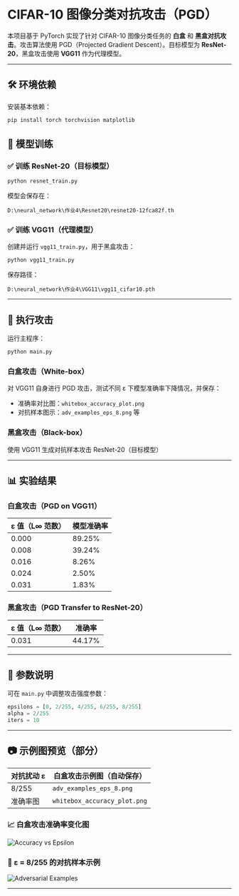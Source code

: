 # CIFAR-10 图像分类对抗攻击（PGD）

本项目基于 PyTorch 实现了针对 CIFAR-10 图像分类任务的 **白盒** 和 **黑盒对抗攻击**。攻击算法使用 PGD（Projected Gradient Descent）。目标模型为 **ResNet-20**，黑盒攻击使用 **VGG11** 作为代理模型。

---

## 🛠️ 环境依赖

安装基本依赖：

```bash
pip install torch torchvision matplotlib
````

## 🔧 模型训练

### ✅ 训练 ResNet-20（目标模型）

```bash
python resnet_train.py
```

模型会保存在：

```
D:\neural_network\作业4\Resnet20\resnet20-12fca82f.th
```

### ✅ 训练 VGG11（代理模型）

创建并运行 `vgg11_train.py`，用于黑盒攻击：

```bash
python vgg11_train.py
```

保存路径：

```
D:\neural_network\作业4\VGG11\vgg11_cifar10.pth
```

---

## 🎯 执行攻击

运行主程序：

```bash
python main.py
```

### 白盒攻击（White-box）

对 VGG11 自身进行 PGD 攻击，测试不同 ε 下模型准确率下降情况，并保存：

* 准确率对比图：`whitebox_accuracy_plot.png`
* 对抗样本图示：`adv_examples_eps_8.png` 等

### 黑盒攻击（Black-box）

使用 VGG11 生成对抗样本攻击 ResNet-20（目标模型）

---

## 📊 实验结果

### 白盒攻击（PGD on VGG11）

| ε 值（L∞ 范数） | 模型准确率  |
| ---------- | ------ |
| 0.000      | 89.25% |
| 0.008      | 39.24% |
| 0.016      | 8.26%  |
| 0.024      | 2.50%  |
| 0.031      | 1.83%  |

### 黑盒攻击（PGD Transfer to ResNet-20）

| ε 值（L∞ 范数） | 准确率    |
| ---------- | ------ |
| 0.031      | 44.17% |

---

## 📌 参数说明

可在 `main.py` 中调整攻击强度参数：

```python
epsilons = [0, 2/255, 4/255, 6/255, 8/255]
alpha = 2/255
iters = 10
```

---

## 📷 示例图预览（部分）

| 对抗扰动 ε | 白盒攻击示例图（自动保存）                |
| ------ | ---------------------------- |
| 8/255  | `adv_examples_eps_8.png`     |
| 准确率图   | `whitebox_accuracy_plot.png` |
### 📈 白盒攻击准确率变化图

![Accuracy vs Epsilon](images/whitebox_accuracy_plot.png)

### 🎯 ε = 8/255 的对抗样本示例

![Adversarial Examples](images/adv_examples_eps_8.png)

---
